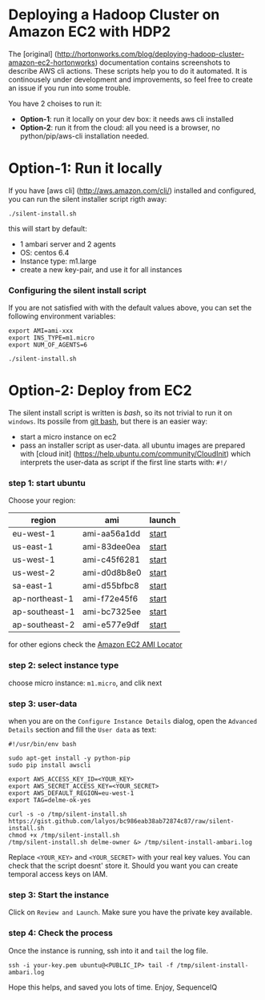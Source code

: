 # Deploying a Hadoop Cluster on Amazon EC2 with HDP2

The [original] (http://hortonworks.com/blog/deploying-hadoop-cluster-amazon-ec2-hortonworks) documentation contains screenshots to describe AWS cli actions. These scripts help you to do it automated. It is continousely under development and improvements, so feel free to create an issue if you run into some trouble.

You have 2 choises to run it:

- **Option-1**: run it locally on your dev box: it needs aws cli installed
- **Option-2**: run it from the cloud: all you need is a browser, no python/pip/aws-cli installation needed.

# Option-1: Run it locally

If you have [aws cli] (http://aws.amazon.com/cli/) installed and configured, you can run the silent installer script rigth away:

```
./silent-install.sh
```

this will start by default:

- 1 ambari server and 2 agents
- OS: centos 6.4 
- Instance type: m1.large
- create a new key-pair, and use it for all instances

### Configuring the silent install script

If you are not satisfied with with the default values above, you can set the following environment variables:

```
export AMI=ami-xxx
export INS_TYPE=m1.micro
export NUM_OF_AGENTS=6

./silent-install.sh
```

# Option-2: Deploy from EC2

The silent install script is written is *bash*, so its not trivial to run it on `windows`. Its possile from [git bash](http://msysgit.github.io/), but there is an easier way:

* start a micro instance on ec2
* pass an installer script as user-data. all ubuntu images are prepared with [cloud init] (https://help.ubuntu.com/community/CloudInit) which interprets the user-data as script if the first line starts with: `#!/`

### step 1: start ubuntu
Choose your region:

| region | ami | launch |
| --- | --- | --- |
| eu-west-1 | ami-aa56a1dd | [start](https://console.aws.amazon.com/ec2/home?region=eu-west-1#launchAmi=ami-aa56a1dd) |
| us-east-1 | ami-83dee0ea | [start](https://console.aws.amazon.com/ec2/home?region=eu-west-1#launchAmi=ami-83dee0ea) |
| us-west-1 | ami-c45f6281 | [start](https://console.aws.amazon.com/ec2/home?region=eu-west-1#launchAmi=ami-c45f6281) |
| us-west-2 | ami-d0d8b8e0 | [start](https://console.aws.amazon.com/ec2/home?region=eu-west-1#launchAmi=ami-d0d8b8e0) |
| sa-east-1 | ami-d55bfbc8 | [start](https://console.aws.amazon.com/ec2/home?region=eu-west-1#launchAmi=ami-d55bfbc8) |
| ap-northeast-1 | ami-f72e45f6 | [start](https://console.aws.amazon.com/ec2/home?region=eu-west-1#launchAmi=ami-f72e45f6) |
| ap-southeast-1 | ami-bc7325ee | [start](https://console.aws.amazon.com/ec2/home?region=eu-west-1#launchAmi=ami-bc7325ee) |
| ap-southeast-2 | ami-e577e9df | [start](https://console.aws.amazon.com/ec2/home?region=eu-west-1#launchAmi=ami-e577e9df) |

for other egions check the [Amazon EC2 AMI Locator](http://cloud-images.ubuntu.com/locator/ec2/)

### step 2: select instance type
 
choose micro instance: `m1.micro`, and clik next

### step 3: user-data

when you are on the `Configure Instance Details` dialog, open the `Advanced Details` section and fill the `User data` as text:

```
#!/usr/bin/env bash

sudo apt-get install -y python-pip
sudo pip install awscli

export AWS_ACCESS_KEY_ID=<YOUR_KEY>
export AWS_SECRET_ACCESS_KEY=<YOUR_SECRET>
export AWS_DEFAULT_REGION=eu-west-1
export TAG=delme-ok-yes

curl -s -o /tmp/silent-install.sh https://gist.github.com/lalyos/bc986eab38ab72874c87/raw/silent-install.sh
chmod +x /tmp/silent-install.sh
/tmp/silent-install.sh delme-owner &> /tmp/silent-install-ambari.log
```

Replace `<YOUR_KEY>` and `<YOUR_SECRET>` with your real key values. You can check that the script doesnt' store it. Should you want you can create temporal access keys on IAM.

### step 3: Start the instance

Click on `Review and Launch`. Make sure you have the private key available.

### step 4: Check the process

Once the instance is running, ssh into it and `tail` the log file.

```
ssh -i your-key.pem ubuntu@<PUBLIC_IP> tail -f /tmp/silent-install-ambari.log
```

Hope this helps, and saved you lots of time.
Enjoy,
SequenceIQ

